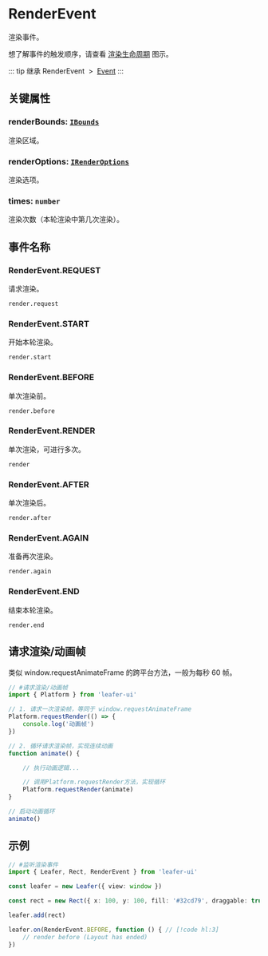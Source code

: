 # RenderEvent

渲染事件。

想了解事件的触发顺序，请查看 [渲染生命周期](/guide/life/render.md) 图示。

::: tip 继承
RenderEvent &nbsp;>&nbsp; [Event](../basic/Event.md)
:::

## 关键属性

### renderBounds: [`IBounds`](/api/interfaces/IBounds.md)

渲染区域。

### renderOptions: [`IRenderOptions`](/api/interfaces/IRenderOptions.md)

渲染选项。

### times: `number`

渲染次数（本轮渲染中第几次渲染）。

## 事件名称

### RenderEvent.REQUEST

请求渲染。

`render.request`

### RenderEvent.START

开始本轮渲染。

`render.start`

### RenderEvent.BEFORE

单次渲染前。

`render.before`

### RenderEvent.RENDER

单次渲染，可进行多次。

`render`

### RenderEvent.AFTER

单次渲染后。

`render.after`

### RenderEvent.AGAIN

准备再次渲染。

`render.again`

### RenderEvent.END

结束本轮渲染。

`render.end`

<!-- ### RenderEvent.NEXT

本轮渲染已完成，预备下一次渲染。 -->

## 请求渲染/动画帧

类似 window.requestAnimateFrame 的跨平台方法，一般为每秒 60 帧。

```ts
// #请求渲染/动画帧
import { Platform } from 'leafer-ui'

// 1. 请求一次渲染帧，等同于 window.requestAnimateFrame
Platform.requestRender(() => {
    console.log('动画帧')
})

// 2. 循环请求渲染帧，实现连续动画
function animate() {

    // 执行动画逻辑...

    // 调用Platform.requestRender方法，实现循环
    Platform.requestRender(animate)
}

// 启动动画循环
animate()
```

<!-- ## 继承事件

### [Event](./Event.md) -->

<!-- ## API

### [RenderEvent](/api/classes/RenderEvent.md) -->

## 示例

```ts
// #监听渲染事件
import { Leafer, Rect, RenderEvent } from 'leafer-ui'

const leafer = new Leafer({ view: window })

const rect = new Rect({ x: 100, y: 100, fill: '#32cd79', draggable: true })

leafer.add(rect)

leafer.on(RenderEvent.BEFORE, function () { // [!code hl:3]
    // render before (Layout has ended)
})  

```
